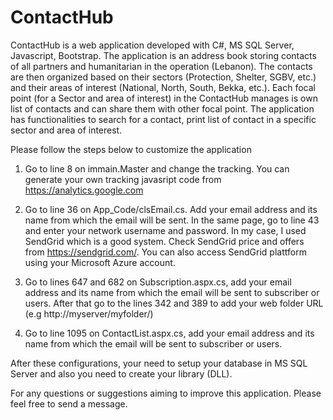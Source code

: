 # ContactHub
ContactHub is a web application developed with C#, MS SQL Server, Javascript, Bootstrap.
The application is an address book storing contacts of all partners and humanitarian in the operation (Lebanon).
The contacts are then organized based on their sectors (Protection, Shelter, SGBV, etc.) and their areas of interest (National, North, South, Bekka, etc.).
Each focal point (for a Sector and area of interest) in the ContactHub manages is own list of contacts and can share them with other focal point.
The application has functionalities to search for a contact, print list of contact in a specific sector and area of interest.

Please follow the steps below to customize the application
1. Go to line 8 on immain.Master and change the tracking. You can generate your own tracking javasript code from https://analytics.google.com

2. Go to line 36 on App_Code/clsEmail.cs. Add your email address and its name from which the email will be sent. In the same page, go to line 43 and enter your network username and password. In my case, I used SendGrid which is a good system. Check SendGrid price and offers from https://sendgrid.com/. You can also access SendGrid plattform using your Microsoft Azure account.

3. Go to lines 647 and 682 on Subscription.aspx.cs, add your email address and its name from which the email will be sent to subscriber or users. After that go to the lines 342 and 389 to add your web folder URL (e.g http://myserver/myfolder/)


4. Go to line 1095 on ContactList.aspx.cs, add your email address and its name from which the email will be sent to subscriber or users.

After these configurations, your need to setup your database in MS SQL Server and also you need to create your library (DLL).

For any questions or suggestions aiming to improve this application. Please feel free to send a message.
